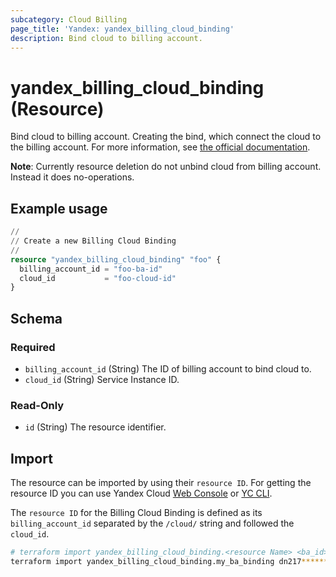 ```yaml
---
subcategory: Cloud Billing
page_title: 'Yandex: yandex_billing_cloud_binding'
description: Bind cloud to billing account.
---
```


# yandex_billing_cloud_binding (Resource)

Bind cloud to billing account. Creating the bind, which connect the cloud to the billing account.
 For more information, see [the official documentation](https://yandex.cloud/docs/billing/operations/pin-cloud).

**Note**: Currently resource deletion do not unbind cloud from billing account. Instead it does no-operations.

## Example usage

```terraform
//
// Create a new Billing Cloud Binding
//
resource "yandex_billing_cloud_binding" "foo" {
  billing_account_id = "foo-ba-id"
  cloud_id           = "foo-cloud-id"
}
```

<!-- schema generated by tfplugindocs -->
## Schema

### Required

- `billing_account_id` (String) The ID of billing account to bind cloud to.
- `cloud_id` (String) Service Instance ID.

### Read-Only

- `id` (String) The resource identifier.

## Import

The resource can be imported by using their `resource ID`. For getting the resource ID you can use Yandex Cloud [Web Console](https://console.yandex.cloud) or [YC CLI](https://yandex.cloud/docs/cli/quickstart).

The `resource ID` for the Billing Cloud Binding is defined as its `billing_account_id` separated by the `/cloud/` string and followed the `cloud_id`.

```bash
# terraform import yandex_billing_cloud_binding.<resource Name> <ba_id>/cloud/<cloud_id>
terraform import yandex_billing_cloud_binding.my_ba_binding dn217**********7m4jq/cloud/b1g5q**********qa4f3
```
